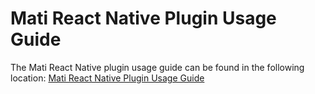 # Mati React Native Plugin Usage Guide

The Mati React Native plugin usage guide can be found in the following location:
[Mati React Native Plugin Usage Guide](mati-reactNative-plugin.md)
